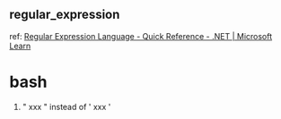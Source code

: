 ## regular_expression

ref:
[Regular Expression Language - Quick Reference - .NET | Microsoft Learn](https://learn.microsoft.com/en-us/dotnet/standard/base-types/regular-expression-language-quick-reference)

# bash
1. " xxx " instead of ' xxx '